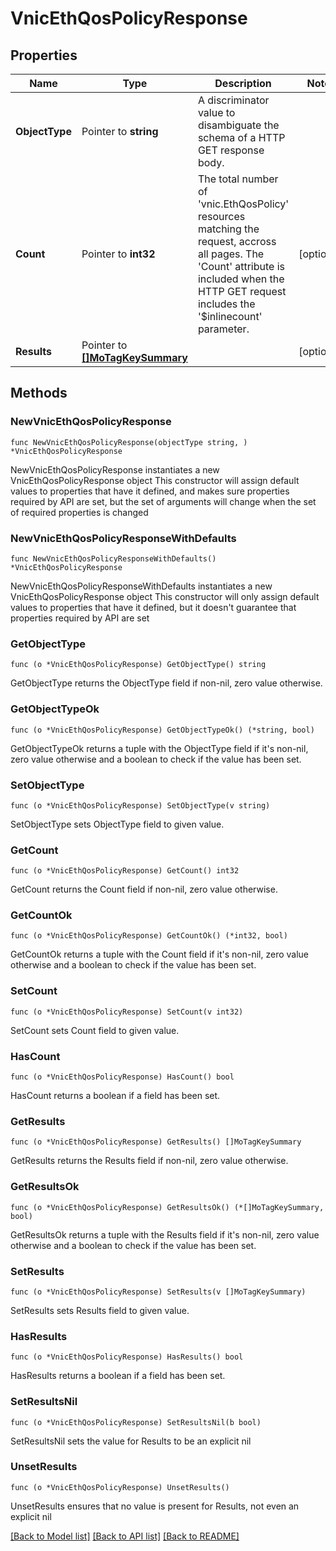 # VnicEthQosPolicyResponse

## Properties

Name | Type | Description | Notes
------------ | ------------- | ------------- | -------------
**ObjectType** | Pointer to **string** | A discriminator value to disambiguate the schema of a HTTP GET response body. | 
**Count** | Pointer to **int32** | The total number of &#39;vnic.EthQosPolicy&#39; resources matching the request, accross all pages. The &#39;Count&#39; attribute is included when the HTTP GET request includes the &#39;$inlinecount&#39; parameter. | [optional] 
**Results** | Pointer to [**[]MoTagKeySummary**](mo.TagKeySummary.md) |  | [optional] 

## Methods

### NewVnicEthQosPolicyResponse

`func NewVnicEthQosPolicyResponse(objectType string, ) *VnicEthQosPolicyResponse`

NewVnicEthQosPolicyResponse instantiates a new VnicEthQosPolicyResponse object
This constructor will assign default values to properties that have it defined,
and makes sure properties required by API are set, but the set of arguments
will change when the set of required properties is changed

### NewVnicEthQosPolicyResponseWithDefaults

`func NewVnicEthQosPolicyResponseWithDefaults() *VnicEthQosPolicyResponse`

NewVnicEthQosPolicyResponseWithDefaults instantiates a new VnicEthQosPolicyResponse object
This constructor will only assign default values to properties that have it defined,
but it doesn't guarantee that properties required by API are set

### GetObjectType

`func (o *VnicEthQosPolicyResponse) GetObjectType() string`

GetObjectType returns the ObjectType field if non-nil, zero value otherwise.

### GetObjectTypeOk

`func (o *VnicEthQosPolicyResponse) GetObjectTypeOk() (*string, bool)`

GetObjectTypeOk returns a tuple with the ObjectType field if it's non-nil, zero value otherwise
and a boolean to check if the value has been set.

### SetObjectType

`func (o *VnicEthQosPolicyResponse) SetObjectType(v string)`

SetObjectType sets ObjectType field to given value.


### GetCount

`func (o *VnicEthQosPolicyResponse) GetCount() int32`

GetCount returns the Count field if non-nil, zero value otherwise.

### GetCountOk

`func (o *VnicEthQosPolicyResponse) GetCountOk() (*int32, bool)`

GetCountOk returns a tuple with the Count field if it's non-nil, zero value otherwise
and a boolean to check if the value has been set.

### SetCount

`func (o *VnicEthQosPolicyResponse) SetCount(v int32)`

SetCount sets Count field to given value.

### HasCount

`func (o *VnicEthQosPolicyResponse) HasCount() bool`

HasCount returns a boolean if a field has been set.

### GetResults

`func (o *VnicEthQosPolicyResponse) GetResults() []MoTagKeySummary`

GetResults returns the Results field if non-nil, zero value otherwise.

### GetResultsOk

`func (o *VnicEthQosPolicyResponse) GetResultsOk() (*[]MoTagKeySummary, bool)`

GetResultsOk returns a tuple with the Results field if it's non-nil, zero value otherwise
and a boolean to check if the value has been set.

### SetResults

`func (o *VnicEthQosPolicyResponse) SetResults(v []MoTagKeySummary)`

SetResults sets Results field to given value.

### HasResults

`func (o *VnicEthQosPolicyResponse) HasResults() bool`

HasResults returns a boolean if a field has been set.

### SetResultsNil

`func (o *VnicEthQosPolicyResponse) SetResultsNil(b bool)`

 SetResultsNil sets the value for Results to be an explicit nil

### UnsetResults
`func (o *VnicEthQosPolicyResponse) UnsetResults()`

UnsetResults ensures that no value is present for Results, not even an explicit nil

[[Back to Model list]](../README.md#documentation-for-models) [[Back to API list]](../README.md#documentation-for-api-endpoints) [[Back to README]](../README.md)


